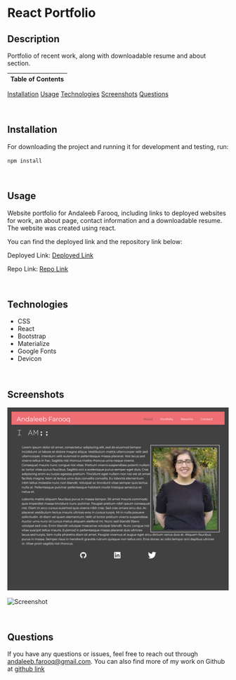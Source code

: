 # React Portfolio

## Description
Portfolio of recent work, along with downloadable resume and about section.

Table of Contents |
-------------------|
[Installation](#Installation)
[Usage](#Usage)
[Technologies](#Technologies)
[Screenshots](#Screenshots)
[Questions](#Questions)

<br />

## Installation

For downloading the project and running it for development and testing, run:

`npm install`

<br />

## Usage

Website portfolio for Andaleeb Farooq, including links to deployed websites for work, an about page, contact information and a downloadable resume. The website was created using react.

You can find the deployed link and the repository link below:

Deployed Link: [Deployed Link](https://cerafinn.github.io/portfolio)

Repo Link: [Repo Link](https://github.com/cerafinn/portfolio)

<br />

## Technologies

* CSS
* React
* Bootstrap
* Materialize
* Google Fonts
* Devicon

<br />

## Screenshots

![Screenshot](./src/assets/images/portfolio-screenshot.png)

![Screenshot](./src/assets/images/portfolio-vid.gif)

<br />

## Questions

If you have any questions or issues, feel free to reach out through andaleeb.farooq@gmail.com.
You can also find more of my work on Github at [github link](https://github.com/cerafinn)

